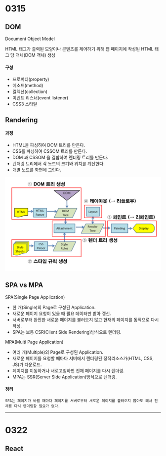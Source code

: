 # 0315
## DOM
  Document Object Model

  HTML 태그가 출력된 모양이나 콘텐츠를 제어하기 위해 웹 페이지에 작성된 HTML 태그 당 객체(DOM 객체) 생성
  
#### 구성
  - 프로퍼티(property)
  - 메소드(method)
  - 컬렉션(collection)
  - 이벤트 리스너(event listener)
  - CSS3 스타일

## Randering
#### 과정
  - HTML을 파싱하여 DOM 트리를 만든다. 
  - CSS를 파싱하여 CSSOM 트리를 만든다.
  - DOM 과 CSSOM 을 결합하여 렌더링 트리를 만든다.
  - 렌더링 트리에서 각 노드의 크기와 위치를 계산한다.
  - 개별 노드를 화면에 그린다.

![alt text](0315/images/Landering.png)

## SPA vs MPA
 SPA(Single Page Application)
 - 한 개(Single)의 Page로 구성된 Application.
 - 새로운 페이지 요청이 있을 때 필요 데이터만 받아 갱신.
 - 서버로부터 완전한 새로운 페이지를 불러오지 않고 현재의 페이지를 동적으로 다시 작성.
 - SPA는 보통 CSR(Client Side Rendering)방식으로 렌더링.

  MPA(Multi Page Application)
  - 여러 개(Multiple)의 Page로 구성된 Application.
  - 새로운 페이지를 요청할 때마다 서버에서 렌더링된 정적리소스가(HTML, CSS, JS)가 다운로드.
  - 페이지를 이동하거나 새로고침하면 전체 페이지를 다시 렌더링.
  - MPA는 SSR(Server Side Application)방식으로 렌더링.

#### 정리
    SPA는 페이지가 바뀔 때마다 페이지를 서버로부터 새로운 페이지를 불러오지 않아도 돼서 전체를 다시 렌더링할 필요가 없다.

***
# 0322
## React
